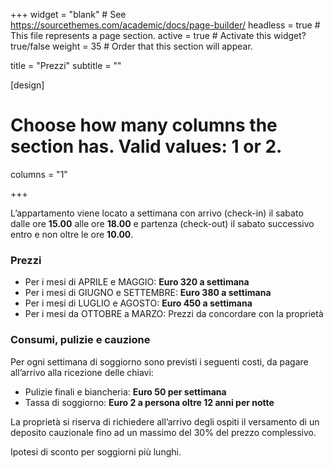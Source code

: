 +++
widget = "blank"  # See https://sourcethemes.com/academic/docs/page-builder/
headless = true  # This file represents a page section.
active = true  # Activate this widget? true/false
weight = 35  # Order that this section will appear.

title = "Prezzi"
subtitle = ""

[design]
  # Choose how many columns the section has. Valid values: 1 or 2.
  columns = "1"

+++

L’appartamento viene locato a settimana con arrivo (check-in) il sabato dalle ore **15.00** alle ore **18.00** e partenza (check-out) il sabato successivo entro e non oltre le ore **10.00**.

### Prezzi

* Per i mesi di APRILE e MAGGIO: **Euro 320 a settimana**
* Per i mesi di GIUGNO e SETTEMBRE: **Euro 380 a settimana**
* Per i mesi di LUGLIO e AGOSTO: **Euro 450 a settimana**
* Per i mesi da OTTOBRE a MARZO: Prezzi da concordare con la proprietà

### Consumi, pulizie e cauzione

Per ogni settimana di soggiorno sono previsti i seguenti costi, da pagare all’arrivo alla ricezione delle chiavi:

* Pulizie finali e biancheria: **Euro 50 per settimana**
* Tassa di soggiorno: **Euro 2 a persona oltre 12 anni per notte**

La proprietà si riserva di richiedere all’arrivo degli ospiti il versamento di un deposito cauzionale fino ad un massimo del 30% del prezzo complessivo.

Ipotesi di sconto per soggiorni più lunghi.